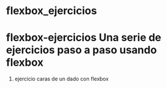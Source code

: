 # flexbox_ejercicios
# flexbox-ejercicios Una serie de ejercicios paso a paso usando flexbox
1. ejercicio caras de un dado con flexbox
